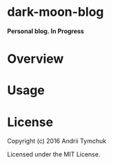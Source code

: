 # dark-moon-blog

**Personal blog. In Progress**  

# Overview

# Usage

# License

Copyright (c) 2016 Andrii Tymchuk

Licensed under the MIT License.
